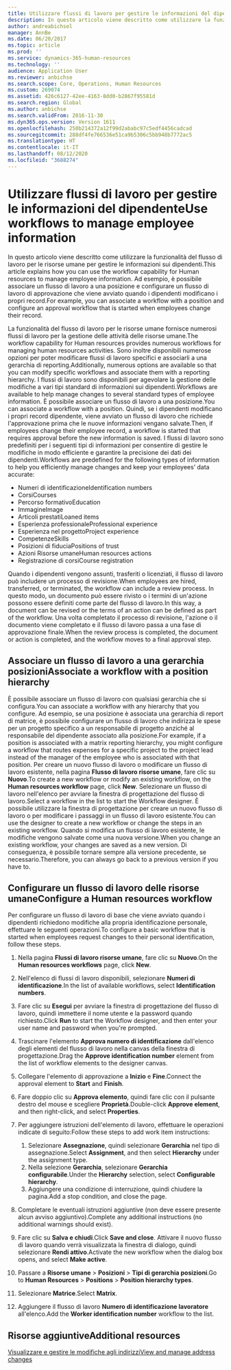 ```yaml
---
title: Utilizzare flussi di lavoro per gestire le informazioni del dipendente
description: In questo articolo viene descritto come utilizzare la funzionalità del flusso di lavoro per le risorse umane per gestire le informazioni sui dipendenti. Ad esempio, è possibile associare un flusso di lavoro a una posizione e configurare un flusso di lavoro di approvazione che viene avviato quando i dipendenti modificano i propri record.
author: andreabichsel
manager: AnnBe
ms.date: 06/20/2017
ms.topic: article
ms.prod: ''
ms.service: dynamics-365-human-resources
ms.technology: ''
audience: Application User
ms.reviewer: anbichse
ms.search.scope: Core, Operations, Human Resources
ms.custom: 269074
ms.assetid: 426c6127-42ee-4163-8dd0-b2867f95581d
ms.search.region: Global
ms.author: anbichse
ms.search.validFrom: 2016-11-30
ms.dyn365.ops.version: Version 1611
ms.openlocfilehash: 250b214372a12f99d2ababc97c5edf4456cadcad
ms.sourcegitcommit: 288df4fe766536e51ca9b5306c5bb948b7772ac5
ms.translationtype: HT
ms.contentlocale: it-IT
ms.lasthandoff: 08/12/2020
ms.locfileid: "3688274"
---
```

# <a name="use-workflows-to-manage-employee-information"></a><span data-ttu-id="9a2ee-104">Utilizzare flussi di lavoro per gestire le informazioni del dipendente</span><span class="sxs-lookup"><span data-stu-id="9a2ee-104">Use workflows to manage employee information</span></span>

<span data-ttu-id="9a2ee-105">In questo articolo viene descritto come utilizzare la funzionalità del flusso di lavoro per le risorse umane per gestire le informazioni sui dipendenti.</span><span class="sxs-lookup"><span data-stu-id="9a2ee-105">This article explains how you can use the workflow capability for Human resources to manage employee information.</span></span> <span data-ttu-id="9a2ee-106">Ad esempio, è possibile associare un flusso di lavoro a una posizione e configurare un flusso di lavoro di approvazione che viene avviato quando i dipendenti modificano i propri record.</span><span class="sxs-lookup"><span data-stu-id="9a2ee-106">For example, you can associate a workflow with a position and configure an approval workflow that is started when employees change their record.</span></span>

<span data-ttu-id="9a2ee-107">La funzionalità del flusso di lavoro per le risorse umane fornisce numerosi flussi di lavoro per la gestione delle attività delle risorse umane.</span><span class="sxs-lookup"><span data-stu-id="9a2ee-107">The workflow capability for Human resources provides numerous workflows for managing human resources activities.</span></span> <span data-ttu-id="9a2ee-108">Sono inoltre disponibili numerose opzioni per poter modificare flussi di lavoro specifici e associarli a una gerarchia di reporting.</span><span class="sxs-lookup"><span data-stu-id="9a2ee-108">Additionally, numerous options are available so that you can modify specific workflows and associate them with a reporting hierarchy.</span></span> <span data-ttu-id="9a2ee-109">I flussi di lavoro sono disponibili per agevolare la gestione delle modifiche a vari tipi standard di informazioni sui dipendenti.</span><span class="sxs-lookup"><span data-stu-id="9a2ee-109">Workflows are available to help manage changes to several standard types of employee information.</span></span> <span data-ttu-id="9a2ee-110">È possibile associare un flusso di lavoro a una posizione.</span><span class="sxs-lookup"><span data-stu-id="9a2ee-110">You can associate a workflow with a position.</span></span> <span data-ttu-id="9a2ee-111">Quindi, se i dipendenti modificano i propri record dipendente, viene avviato un flusso di lavoro che richiede l'approvazione prima che le nuove informazioni vengano salvate.</span><span class="sxs-lookup"><span data-stu-id="9a2ee-111">Then, if employees change their employee record, a workflow is started that requires approval before the new information is saved.</span></span> <span data-ttu-id="9a2ee-112">I flussi di lavoro sono predefiniti per i seguenti tipi di informazioni per consentire di gestire le modifiche in modo efficiente e garantire la precisione dei dati dei dipendenti.</span><span class="sxs-lookup"><span data-stu-id="9a2ee-112">Workflows are predefined for the following types of information to help you efficiently manage changes and keep your employees’ data accurate:</span></span>

-   <span data-ttu-id="9a2ee-113">Numeri di identificazione</span><span class="sxs-lookup"><span data-stu-id="9a2ee-113">Identification numbers</span></span>
-   <span data-ttu-id="9a2ee-114">Corsi</span><span class="sxs-lookup"><span data-stu-id="9a2ee-114">Courses</span></span>
-   <span data-ttu-id="9a2ee-115">Percorso formativo</span><span class="sxs-lookup"><span data-stu-id="9a2ee-115">Education</span></span>
-   <span data-ttu-id="9a2ee-116">Immagine</span><span class="sxs-lookup"><span data-stu-id="9a2ee-116">Image</span></span>
-   <span data-ttu-id="9a2ee-117">Articoli prestati</span><span class="sxs-lookup"><span data-stu-id="9a2ee-117">Loaned items</span></span>
-   <span data-ttu-id="9a2ee-118">Esperienza professionale</span><span class="sxs-lookup"><span data-stu-id="9a2ee-118">Professional experience</span></span>
-   <span data-ttu-id="9a2ee-119">Esperienza nel progetto</span><span class="sxs-lookup"><span data-stu-id="9a2ee-119">Project experience</span></span>
-   <span data-ttu-id="9a2ee-120">Competenze</span><span class="sxs-lookup"><span data-stu-id="9a2ee-120">Skills</span></span>
-   <span data-ttu-id="9a2ee-121">Posizioni di fiducia</span><span class="sxs-lookup"><span data-stu-id="9a2ee-121">Positions of trust</span></span>
-   <span data-ttu-id="9a2ee-122">Azioni Risorse umane</span><span class="sxs-lookup"><span data-stu-id="9a2ee-122">Human resources actions</span></span>
-   <span data-ttu-id="9a2ee-123">Registrazione di corsi</span><span class="sxs-lookup"><span data-stu-id="9a2ee-123">Course registration</span></span>

<span data-ttu-id="9a2ee-124">Quando i dipendenti vengono assunti, trasferiti o licenziati, il flusso di lavoro può includere un processo di revisione.</span><span class="sxs-lookup"><span data-stu-id="9a2ee-124">When employees are hired, transferred, or terminated, the workflow can include a review process.</span></span> <span data-ttu-id="9a2ee-125">In questo modo, un documento può essere rivisto o i termini di un'azione possono essere definiti come parte del flusso di lavoro.</span><span class="sxs-lookup"><span data-stu-id="9a2ee-125">In this way, a document can be revised or the terms of an action can be defined as part of the workflow.</span></span> <span data-ttu-id="9a2ee-126">Una volta completato il processo di revisione, l'azione o il documento viene completato e il flusso di lavoro passa a una fase di approvazione finale.</span><span class="sxs-lookup"><span data-stu-id="9a2ee-126">When the review process is completed, the document or action is completed, and the workflow moves to a final approval step.</span></span>

## <a name="associate-a-workflow-with-a-position-hierarchy"></a><span data-ttu-id="9a2ee-127">Associare un flusso di lavoro a una gerarchia posizioni</span><span class="sxs-lookup"><span data-stu-id="9a2ee-127">Associate a workflow with a position hierarchy</span></span>
<span data-ttu-id="9a2ee-128">È possibile associare un flusso di lavoro con qualsiasi gerarchia che si configura.</span><span class="sxs-lookup"><span data-stu-id="9a2ee-128">You can associate a workflow with any hierarchy that you configure.</span></span> <span data-ttu-id="9a2ee-129">Ad esempio, se una posizione è associata una gerarchia di report di matrice, è possibile configurare un flusso di lavoro che indirizza le spese per un progetto specifico a un responsabile di progetto anziché al responsabile del dipendente associato alla posizione.</span><span class="sxs-lookup"><span data-stu-id="9a2ee-129">For example, if a position is associated with a matrix reporting hierarchy, you might configure a workflow that routes expenses for a specific project to the project lead instead of the manager of the employee who is associated with that position.</span></span> <span data-ttu-id="9a2ee-130">Per creare un nuovo flusso di lavoro o modificare un flusso di lavoro esistente, nella pagina **Flusso di lavoro risorse umane**, fare clic su **Nuovo**.</span><span class="sxs-lookup"><span data-stu-id="9a2ee-130">To create a new workflow or modify an existing workflow, on the **Human resources workflow** page, click **New**.</span></span> <span data-ttu-id="9a2ee-131">Selezionare un flusso di lavoro nell'elenco per avviare la finestra di progettazione del flusso di lavoro.</span><span class="sxs-lookup"><span data-stu-id="9a2ee-131">Select a workflow in the list to start the Workflow designer.</span></span> <span data-ttu-id="9a2ee-132">È possibile utilizzare la finestra di progettazione per creare un nuovo flusso di lavoro o per modificare i passaggi in un flusso di lavoro esistente.</span><span class="sxs-lookup"><span data-stu-id="9a2ee-132">You can use the designer to create a new workflow or change the steps in an existing workflow.</span></span> <span data-ttu-id="9a2ee-133">Quando si modifica un flusso di lavoro esistente, le modifiche vengono salvate come una nuova versione.</span><span class="sxs-lookup"><span data-stu-id="9a2ee-133">When you change an existing workflow, your changes are saved as a new version.</span></span> <span data-ttu-id="9a2ee-134">Di conseguenza, è possibile tornare sempre alla versione precedente, se necessario.</span><span class="sxs-lookup"><span data-stu-id="9a2ee-134">Therefore, you can always go back to a previous version if you have to.</span></span>

## <a name="configure-a-human-resources-workflow"></a><span data-ttu-id="9a2ee-135">Configurare un flusso di lavoro delle risorse umane</span><span class="sxs-lookup"><span data-stu-id="9a2ee-135">Configure a Human resources workflow</span></span>
<span data-ttu-id="9a2ee-136">Per configurare un flusso di lavoro di base che viene avviato quando i dipendenti richiedono modifiche alla propria identificazione personale, effettuare le seguenti operazioni.</span><span class="sxs-lookup"><span data-stu-id="9a2ee-136">To configure a basic workflow that is started when employees request changes to their personal identification, follow these steps.</span></span>

1.  <span data-ttu-id="9a2ee-137">Nella pagina **Flussi di lavoro risorse umane**, fare clic su **Nuovo**.</span><span class="sxs-lookup"><span data-stu-id="9a2ee-137">On the **Human resources workflows** page, click **New**.</span></span>
2.  <span data-ttu-id="9a2ee-138">Nell'elenco di flussi di lavoro disponibili, selezionare **Numeri di identificazione**.</span><span class="sxs-lookup"><span data-stu-id="9a2ee-138">In the list of available workflows, select **Identification numbers**.</span></span>
3.  <span data-ttu-id="9a2ee-139">Fare clic su **Esegui** per avviare la finestra di progettazione del flusso di lavoro, quindi immettere il nome utente e la password quando richiesto.</span><span class="sxs-lookup"><span data-stu-id="9a2ee-139">Click **Run** to start the Workflow designer, and then enter your user name and password when you're prompted.</span></span>
4.  <span data-ttu-id="9a2ee-140">Trascinare l'elemento **Approva numero di identificazione** dall'elenco degli elementi del flusso di lavoro nella canvas della finestra di progettazione.</span><span class="sxs-lookup"><span data-stu-id="9a2ee-140">Drag the **Approve identification number** element from the list of workflow elements to the designer canvas.</span></span>
5.  <span data-ttu-id="9a2ee-141">Collegare l'elemento di approvazione a **Inizio** e **Fine**.</span><span class="sxs-lookup"><span data-stu-id="9a2ee-141">Connect the approval element to **Start** and **Finish**.</span></span>
6.  <span data-ttu-id="9a2ee-142">Fare doppio clic su **Approva elemento**, quindi fare clic con il pulsante destro del mouse e scegliere **Proprietà**.</span><span class="sxs-lookup"><span data-stu-id="9a2ee-142">Double-click **Approve element**, and then right-click, and select **Properties**.</span></span>
7.  <span data-ttu-id="9a2ee-143">Per aggiungere istruzioni dell'elemento di lavoro, effettuare le operazioni indicate di seguito:</span><span class="sxs-lookup"><span data-stu-id="9a2ee-143">Follow these steps to add work item instructions:</span></span>
    1.  <span data-ttu-id="9a2ee-144">Selezionare **Assegnazione**, quindi selezionare **Gerarchia** nel tipo di assegnazione.</span><span class="sxs-lookup"><span data-stu-id="9a2ee-144">Select **Assignment**, and then select **Hierarchy** under the assignment type.</span></span>
    2.  <span data-ttu-id="9a2ee-145">Nella selezione **Gerarchia**, selezionare **Gerarchia configurabile**.</span><span class="sxs-lookup"><span data-stu-id="9a2ee-145">Under the **Hierarchy** selection, select **Configurable hierarchy**.</span></span>
    3.  <span data-ttu-id="9a2ee-146">Aggiungere una condizione di interruzione, quindi chiudere la pagina.</span><span class="sxs-lookup"><span data-stu-id="9a2ee-146">Add a stop condition, and close the page.</span></span>

8.  <span data-ttu-id="9a2ee-147">Completare le eventuali istruzioni aggiuntive (non deve essere presente alcun avviso aggiuntivo).</span><span class="sxs-lookup"><span data-stu-id="9a2ee-147">Complete any additional instructions (no additional warnings should exist).</span></span>
9.  <span data-ttu-id="9a2ee-148">Fare clic su **Salva e chiudi**.</span><span class="sxs-lookup"><span data-stu-id="9a2ee-148">Click **Save and close**.</span></span> <span data-ttu-id="9a2ee-149">Attivare il nuovo flusso di lavoro quando verrà visualizzata la finestra di dialogo, quindi selezionare **Rendi attivo**.</span><span class="sxs-lookup"><span data-stu-id="9a2ee-149">Activate the new workflow when the dialog box opens, and select **Make active**.</span></span>
10. <span data-ttu-id="9a2ee-150">Passare a **Risorse umane** &gt; **Posizioni** &gt; **Tipi di gerarchia posizioni**.</span><span class="sxs-lookup"><span data-stu-id="9a2ee-150">Go to **Human Resources** &gt; **Positions** &gt; **Position hierarchy types**.</span></span>
11. <span data-ttu-id="9a2ee-151">Selezionare **Matrice**.</span><span class="sxs-lookup"><span data-stu-id="9a2ee-151">Select **Matrix**.</span></span>
12. <span data-ttu-id="9a2ee-152">Aggiungere il flusso di lavoro **Numero di identificazione lavoratore** all'elenco.</span><span class="sxs-lookup"><span data-stu-id="9a2ee-152">Add the **Worker identification number** workflow to the list.</span></span>

## <a name="additional-resources"></a><span data-ttu-id="9a2ee-153">Risorse aggiuntive</span><span class="sxs-lookup"><span data-stu-id="9a2ee-153">Additional resources</span></span>

[<span data-ttu-id="9a2ee-154">Visualizzare e gestire le modifiche agli indirizzi</span><span class="sxs-lookup"><span data-stu-id="9a2ee-154">View and manage address changes</span></span>](hr-personnel-view-address-changes.md) 



